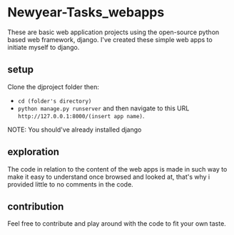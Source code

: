 # Newyear-Tasks_webapps
These are basic web application projects using the open-source python based web framework, django. I've created these simple web apps to initiate myself to django.
## setup  
Clone the djproject folder then:
- `cd (folder's directory)`
- `python manage.py runserver` 
and then navigate to this URL `http://127.0.0.1:8000/(insert app name)`.

NOTE: You should've already installed django
## exploration 
The code in relation to the content of the web apps is made in such way to make it easy to understand once browsed and looked at, that's why i provided little to no comments in the code.
## contribution
Feel free to contribute and play around with the code to fit your own taste.
